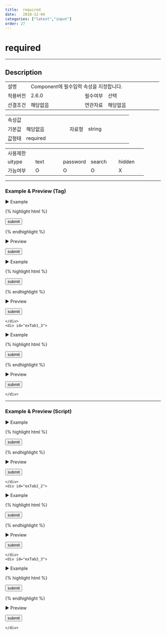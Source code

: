 ```yaml
---
title:  required
date:   2018-12-04
categories: ["latest","input"]
order: 27
---
```


required
===

---

## Description

<table style="width:100%">
    <colgroup>
        <col width="15%"/>
        <col width="35%"/>
        <col width="15%"/>
        <col width="35%"/>
    </colgroup>
    <tr>
        <td class="tdTitle tdBg">설명</td>
        <td colspan="3">Component에 필수입력 속성을 지정합니다.</td>
    </tr>
    <tr>
        <td class="tdTitle tdBg">적용버전</td>
        <td>2.6.0</td>
        <td class="tdTitle tdBg">필수여부</td>
        <td>선택</td>
    </tr>
    <tr>
        <td class="tdTitle tdBg">선결조건</td>
        <td>해당없음</td>
        <td class="tdTitle tdBg">연관자료</td>
        <td>해당없음</td>
    </tr>
</table>
<table style="width:100%">
    <colgroup>
        <col width="15%"/>
        <col width="35%"/>
        <col width="15%"/>
        <col width="35%"/>
    </colgroup>
    <tr>
        <td class="tdTitle tdBg tdCenter" colspan="4">속성값</td>
    </tr>
    <tr>
        <td class="tdTitle tdBg">기본값</td>
        <td>해당없음</td>
        <td class="tdTitle tdBg">자료형</td>
        <td>string</td>
    </tr>
    <tr>
        <td class="tdTitle tdBg">값형태</td>
        <td colspan="3">required</td>
    </tr>
</table>
<table style="width:100%">
    <colgroup>
        <col width="20%"/>
        <col width="20%"/>
        <col width="20%"/>
        <col width="20%"/>
        <col width="20%"/>
    </colgroup>
    <tr>
        <td class="tdTitle tdBg tdCenter" colspan="5">사용제한</td>
    </tr>
    <tr>
        <td class="tdTitle tdBg">uitype</td>
        <td class="tdCenter">text</td>
        <td class="tdCenter">password</td>
        <td class="tdCenter">search</td>
        <td class="tdCenter">hidden</td>
    </tr>
    <tr>
        <td class="tdTitle tdBg">가능여부</td>
        <td class="tdBlue tdCenter">O</td>
        <td class="tdBlue tdCenter">O</td>
        <td class="tdBlue tdCenter">O</td>
        <td class="tdCenter">X</td>
    </tr>
</table>

---
### Example & Preview (Tag)

<sbux-tabs id="exTab1" name="exTab1" uitype="normal" title-target-id-array="exTab1_1^exTab1_2^exTab1_3" title-text-array="text^password^search">
</sbux-tabs>
<div class="tab-content">
    <div id="exTab1_1">

▶ Example

{% highlight html %}
<form>
    <sbux-input id="sbIdx1" name="sbTagNm1" uitype="text" required="required"></sbux-input>
    <input type="submit" value="submit">
</form>
{% endhighlight %}

<br>

▶ Preview

<form>
    <sbux-input id="sbIdx1" name="sbTagNm1" uitype="text" required="required"></sbux-input>
    <input type="submit" value="submit">
</form>
    </div>
    <div id="exTab1_2">

▶ Example

{% highlight html %}
<form>
    <sbux-input id="sbIdx2" name="sbTagNm2" uitype="password" required="required"></sbux-input>
    <input type="submit" value="submit">
</form>
{% endhighlight %}

<br>

▶ Preview

<form>
    <sbux-input id="sbIdx2" name="sbTagNm2" uitype="password" required="required"></sbux-input>
    <input type="submit" value="submit">
</form>

    </div>
    <div id="exTab1_3">

▶ Example

{% highlight html %}
<form>
    <sbux-input id="sbIdx3" name="sbTagNm3" uitype="search" required="required"></sbux-input>
    <input type="submit" value="submit">
</form>
{% endhighlight %}

<br>

▶ Preview

<form>
    <sbux-input id="sbIdx3" name="sbTagNm3" uitype="search" required="required"></sbux-input>
    <input type="submit" value="submit">
</form>

    </div>
</div>

---
### Example & Preview (Script)

<sbux-tabs id="exTab2" name="exTab2" uitype="normal" title-target-id-array="exTab2_1^exTab2_2^exTab2_3" title-text-array="text^password^search">
</sbux-tabs>
<div class="tab-content">
    <div id="exTab2_1">

▶ Example

{% highlight html %}
<form>
    <div id="sbArea1"></div>
    <input type="submit" value="submit">
</form>
<script>
    $(document).ready(function(){
        $('#sbArea1').sbInput({
            name : 'sbScriptNm1',
            uitype : 'text',
			required : 'required'
        });
    }); 
</script>
{% endhighlight %}

<br>

▶ Preview 

<form>
    <div id="sbArea1"></div>
    <input type="submit" value="submit">
</form>
<script>
    $(document).ready(function(){
        $('#sbArea1').sbInput({
            name : 'sbScriptNm1',
            uitype : 'text',
			required : 'required'
        });
    }); 
</script>

    </div>
    <div id="exTab2_2">

▶ Example

{% highlight html %}
<form>
    <div id="sbArea2"></div>
    <input type="submit" value="submit">
</form>
<script>
    $(document).ready(function(){
        $('#sbArea2').sbInput({
            name : 'sbScriptNm2',
            uitype : 'password',
			required : 'required'
        });
    }); 
</script>
{% endhighlight %}

<br>

▶ Preview 

<form>
    <div id="sbArea2"></div>
    <input type="submit" value="submit">
</form>
<script>
    $(document).ready(function(){
        $('#sbArea2').sbInput({
            name : 'sbScriptNm2',
            uitype : 'password',
			required : 'required'
        });
    }); 
</script>

    </div>
    <div id="exTab2_3">

▶ Example

{% highlight html %}
<form>
    <div id="sbArea3"></div>
    <input type="submit" value="submit">
</form>
<script>
    $(document).ready(function(){
        $('#sbArea3').sbInput({
            name : 'sbScriptNm3',
            uitype : 'search',
			required : 'required'
        });
    }); 
</script>
{% endhighlight %}

<br>

▶ Preview 

<form>
    <div id="sbArea3"></div>
    <input type="submit" value="submit">
</form>
<script>
    $(document).ready(function(){
        $('#sbArea3').sbInput({
            name : 'sbScriptNm3',
            uitype : 'search',
			required : 'required'
        });
    }); 
</script>

    </div>
</div>